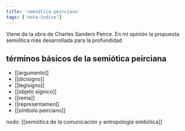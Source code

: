 ```yaml
---
title: 'semiótica peirciana'
tags: ['nota-índice']
---
```

Viene de la obra de Charles Sanders Peirce. En mi opinión la propuesta semiótica más desarrollada para la profundidad

## términos básicos de la semiótica peirciana

- [[argumento]]
- [[dicisigno]]
- [[legisigno]]
- [[objeto sígnico]]
- [[rema]]
- [[representamen]]
- [[símbolo peirciano]]

nodo: [[semiótica de la comunicación y antropología simbólica]]